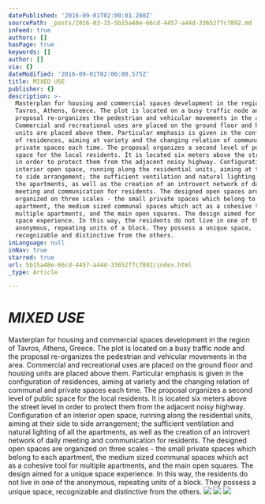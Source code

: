 ```yaml
---
datePublished: '2016-09-01T02:00:01.260Z'
sourcePath: _posts/2016-03-15-5b15a48e-66cd-4457-a44d-33652f7c7892.md
inFeed: true
authors: []
hasPage: true
keywords: []
author: []
via: {}
dateModified: '2016-09-01T02:00:00.575Z'
title: MIXED USE
publisher: {}
description: >-
  Masterplan for housing and commercial spaces development in the region of
  Tavros, Athens, Greece. The plot is located on a busy traffic node and the
  proposal re-organizes the pedestrian and vehicular movements in the area.
  Commercial and recreational uses are placed on the ground floor and housing
  units are placed above them. Particular emphasis is given in the configuration
  of residences, aiming at variety and the changing relation of communal and
  private spaces each time. The proposal organizes a second level of public
  space for the local residents. It is located six meters above the street level
  in order to protect them from the adjacent noisy highway. Configuration of an
  interior open space, running along the residential units, aiming at their side
  to side arrangement; the sufficient ventilation and natural lighting of all
  the apartments, as well as the creation of an introvert network of daily
  meeting and communication for residents. The designed open spaces are
  organized on three scales - the small private spaces which belong to each
  apartment, the medium sized communal spaces which act as a cohesive tool for
  multiple apartments, and the main open squares. The design aimed for a unique
  space experience. In this way, the residents do not live in one of the
  anonymous, repeating units of a block. They possess a unique space,
  recognizable and distinctive from the others.
inLanguage: null
inNav: true
starred: true
url: 5b15a48e-66cd-4457-a44d-33652f7c7892/index.html
_type: Article

---
```

# _MIXED USE_

Masterplan for housing and commercial spaces development in the region of Tavros, Athens, Greece. The plot is located on a busy traffic node and the proposal re-organizes the pedestrian and vehicular movements in the area. Commercial and recreational uses are placed on the ground floor and housing units are placed above them. Particular emphasis is given in the configuration of residences, aiming at variety and the changing relation of communal and private spaces each time. The proposal organizes a second level of public space for the local residents. It is located six meters above the street level in order to protect them from the adjacent noisy highway. Configuration of an interior open space, running along the residential units, aiming at their side to side arrangement; the sufficient ventilation and natural lighting of all the apartments, as well as the creation of an introvert network of daily meeting and communication for residents. The designed open spaces are organized on three scales - the small private spaces which belong to each apartment, the medium sized communal spaces which act as a cohesive tool for multiple apartments, and the main open squares. The design aimed for a unique space experience. In this way, the residents do not live in one of the anonymous, repeating units of a block. They possess a unique space, recognizable and distinctive from the others.
![](https://s3-us-west-2.amazonaws.com/the-grid-img/p/aa9ee1ba6226a4d048e5db50ca9a859d25ce4820.jpg)
![](https://s3-us-west-2.amazonaws.com/the-grid-img/p/7dac9d0e9bc41faec87470b33076ca43e09dc1ee.jpg)
![](https://s3-us-west-2.amazonaws.com/the-grid-img/p/9fc819dec24f210347c68cd97a0d87762709f495.jpg)